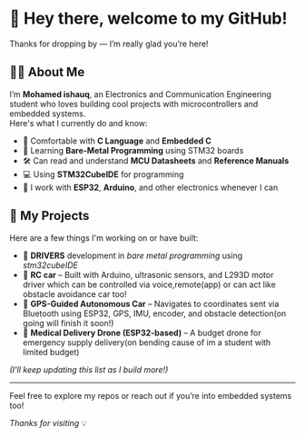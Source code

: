 # 👋 Hey there, welcome to my GitHub!

Thanks for dropping by — I’m really glad you’re here!

## 🙋‍♂️ About Me

I’m **Mohamed ishauq**, an Electronics and Communication Engineering student who loves building cool projects with microcontrollers and embedded systems.  
Here's what I currently do and know:

- 🔧 Comfortable with **C Language** and **Embedded C**
- 📖 Learning **Bare-Metal Programming** using STM32 boards  
- 🛠️ Can read and understand **MCU Datasheets** and **Reference Manuals**
- 💻 Using **STM32CubeIDE** for programming
- 🤖 I work with **ESP32**, **Arduino**, and other electronics whenever I can

## 🚀 My Projects

Here are a few things I'm working on or have built:

- 🤖 **DRIVERS** development in *bare metal programming* using *stm32cubeIDE*
- 🤖 **RC car** – Built with Arduino, ultrasonic sensors, and L293D motor driver which can be controlled via voice,remote(app) or can act like obstacle avoidance car too!
- 🤖 **GPS-Guided Autonomous Car** – Navigates to coordinates sent via Bluetooth using ESP32, GPS, IMU, encoder, and obstacle detection(on going will finish it soon!)
- 🤖 **Medical Delivery Drone (ESP32-based)** – A budget drone for emergency supply delivery(on bending cause of im a student with limited budget)


*(I'll keep updating this list as I build more!)*

---

Feel free to explore my repos or reach out if you’re into embedded systems too!

_Thanks for visiting_ 💡
